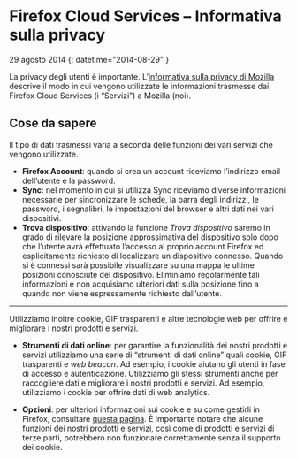 # Firefox Cloud Services – Informativa sulla privacy

29 agosto 2014
{: datetime="2014-08-29" }

La privacy degli utenti è importante. L’[informativa sulla privacy di Mozilla](https://www.mozilla.org/privacy/) descrive il modo in cui vengono utilizzate le informazioni trasmesse dai Firefox Cloud Services (i “Servizi”) a Mozilla (noi).

## Cose da sapere

Il tipo di dati trasmessi varia a seconda delle funzioni dei vari servizi che vengono utilizzate.

* **Firefox Account**: quando si crea un account riceviamo l’indirizzo email dell’utente e la password.
* **Sync**: nel momento in cui si utilizza Sync riceviamo diverse informazioni necessarie per sincronizzare le schede, la barra degli indirizzi, le password, i segnalibri, le impostazioni del browser e altri dati nei vari dispositivi.
* **Trova dispositivo**: attivando la funzione *Trova dispositivo* saremo in grado di rilevare la posizione approssimativa del dispositivo solo dopo che l’utente avrà effettuato l’accesso al proprio account Firefox ed esplicitamente richiesto di localizzare un dispositivo connesso. Quando si è connessi sarà possibile visualizzare su una mappa le ultime posizioni conosciute del dispositivo. Eliminiamo regolarmente tali informazioni e non acquisiamo ulteriori dati sulla posizione fino a quando non viene espressamente richiesto dall’utente.

---------------------------------------

Utilizziamo inoltre cookie, GIF trasparenti e altre tecnologie web per offrire e migliorare i nostri prodotti e servizi.

* **Strumenti di dati online**: per garantire la funzionalità dei nostri prodotti e servizi utilizziamo una serie di “strumenti di dati online” quali cookie, GIF trasparenti e *web beacon*. Ad esempio, i cookie aiutano gli utenti in fase di accesso e autenticazione. Utilizziamo gli stessi strumenti anche per raccogliere dati e migliorare i nostri prodotti e servizi. Ad esempio, utilizziamo i cookie per offrire dati di web analytics.

* **Opzioni**: per ulteriori informazioni sui cookie e su come gestirli in Firefox, consultare [questa pagina](https://support.mozilla.org/it/kb/Gestione%20dei%20cookie). È importante notare che alcune funzioni dei nostri prodotti e servizi, così come di prodotti e servizi di terze parti, potrebbero non funzionare correttamente senza il supporto dei cookie.
